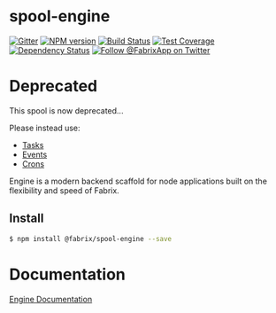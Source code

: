 # spool-engine

[![Gitter][gitter-image]][gitter-url]
[![NPM version][npm-image]][npm-url]
[![Build Status][ci-image]][ci-url]
[![Test Coverage][coverage-image]][coverage-url]
[![Dependency Status][daviddm-image]][daviddm-url]
[![Follow @FabrixApp on Twitter][twitter-image]][twitter-url]

# Deprecated
This spool is now deprecated...

Please instead use:
- [Tasks](https://github.com/fabrix-app/spool-tasks)
- [Events](https://github.com/fabrix-app/spool-events)
- [Crons](https://github.com/fabrix-app/spool-crons)


Engine is a modern backend scaffold for node applications built on the flexibility and speed of Fabrix.

## Install
```sh
$ npm install @fabrix/spool-engine --save
```

# Documentation

[Engine Documentation](https://fabrix-app.github.io/engine-docs/)

[npm-image]: https://img.shields.io/npm/v/@fabrix/spool-engine.svg?style=flat-square
[npm-url]: https://npmjs.org/package/@fabrix/spool-engine
[ci-image]: https://img.shields.io/circleci/project/github/fabrix-app/spool-engine/master.svg
[ci-url]: https://circleci.com/gh/fabrix-app/spool-engine/tree/master
[daviddm-image]: http://img.shields.io/david/fabrix-app/spool-engine.svg?style=flat-square
[daviddm-url]: https://david-dm.org/fabrix-app/spool-engine
[gitter-image]: http://img.shields.io/badge/+%20GITTER-JOIN%20CHAT%20%E2%86%92-1DCE73.svg?style=flat-square
[gitter-url]: https://gitter.im/fabrix-app/fabrix
[twitter-image]: https://img.shields.io/twitter/follow/FabrixApp.svg?style=social
[twitter-url]: https://twitter.com/FabrixApp
[coverage-image]: https://img.shields.io/codeclimate/coverage/github/fabrix-app/spool-engine.svg?style=flat-square
[coverage-url]: https://codeclimate.com/github/fabrix-app/spool-engine/coverage

